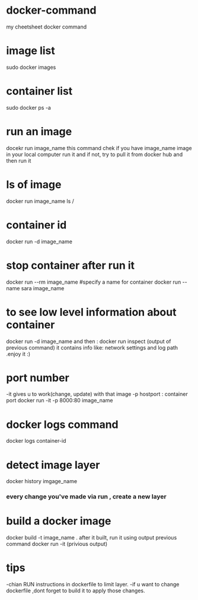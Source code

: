 # docker-command
my cheetsheet docker command
# image list 
sudo docker images
# container list 
sudo docker ps -a
# run an image 
docekr run image_name 
this command chek if you have image_name image in your local computer run it and if not, try to pull it from docker hub and then run it 
# ls of image 
docker run image_name ls /
# container id 
docker run -d image_name 
# stop container after run it 
docker run --rm image_name
#specify a name for container
docker run --name sara image_name 
# to see low level information about container
docker run -d image_name 
and then :
docker run inspect (output of previous command) 
it contains info like: network settings and log path .enjoy it :)
# port number
-it gives u to work(change, update) with that image 
-p hostport : container port 
docker run -it -p 8000:80 image_name
# docker logs command
docker logs container-id
# detect image layer 
docker history imgage_name
### every change you've made via run , create a new layer 
# build a docker image 
docker build -t image_name .
after it built, run it using output previous command 
docker run -it (privious output)

# tips
 -chian RUN instructions in dockerfile to limit layer.
 -if u want to change dockerfile ,dont forget to build it to apply those changes.

